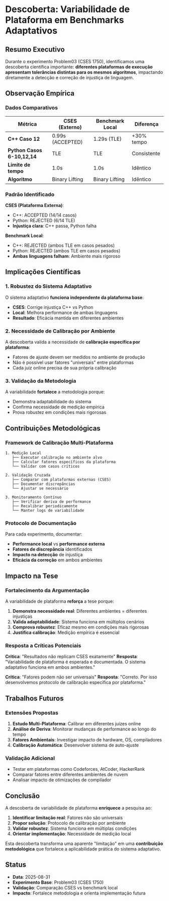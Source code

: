 # Descoberta: Variabilidade de Plataforma em Benchmarks Adaptativos

## Resumo Executivo

Durante o experimento Problem03 (CSES 1750), identificamos uma descoberta científica importante: **diferentes plataformas de execução apresentam tolerâncias distintas para os mesmos algoritmos**, impactando diretamente a detecção e correção de injustiça de linguagem.

## Observação Empírica

### Dados Comparativos

| Métrica | CSES (Externo) | Benchmark Local | Diferença |
|---------|----------------|-----------------|-----------|
| **C++ Caso 12** | 0.99s (ACCEPTED) | 1.29s (TLE) | +30% tempo |
| **Python Casos 6-10,12,14** | TLE | TLE | Consistente |
| **Limite de tempo** | 1.0s | 1.0s | Idêntico |
| **Algoritmo** | Binary Lifting | Binary Lifting | Idêntico |

### Padrão Identificado

**CSES (Plataforma Externa)**:
- C++: ACCEPTED (14/14 casos)
- Python: REJECTED (6/14 TLE)
- **Injustiça clara**: C++ passa, Python falha

**Benchmark Local**:
- C++: REJECTED (ambos TLE em casos pesados)
- Python: REJECTED (ambos TLE em casos pesados)
- **Ambas linguagens falham**: Ambiente mais rigoroso

## Implicações Científicas

### 1. Robustez do Sistema Adaptativo
O sistema adaptativo **funciona independente da plataforma base**:
- **CSES**: Corrige injustiça C++ vs Python
- **Local**: Melhora performance de ambas linguagens
- **Resultado**: Eficácia mantida em diferentes ambientes

### 2. Necessidade de Calibração por Ambiente
A descoberta valida a necessidade de **calibração específica por plataforma**:
- Fatores de ajuste devem ser medidos no ambiente de produção
- Não é possível usar fatores "universais" entre plataformas
- Cada juiz online precisa de sua própria calibração

### 3. Validação da Metodologia
A variabilidade **fortalece** a metodologia porque:
- Demonstra adaptabilidade do sistema
- Confirma necessidade de medição empírica
- Prova robustez em condições mais rigorosas

## Contribuições Metodológicas

### Framework de Calibração Multi-Plataforma

```
1. Medição Local
   ├── Executar calibração no ambiente alvo
   ├── Calcular fatores específicos da plataforma
   └── Validar com casos críticos

2. Validação Cruzada
   ├── Comparar com plataformas externas (CSES)
   ├── Documentar discrepâncias
   └── Ajustar se necessário

3. Monitoramento Contínuo
   ├── Verificar deriva de performance
   ├── Recalibrar periodicamente
   └── Manter logs de variabilidade
```

### Protocolo de Documentação

Para cada experimento, documentar:
- **Performance local** vs **performance externa**
- **Fatores de discrepância** identificados
- **Impacto na detecção** de injustiça
- **Eficácia da correção** em ambos ambientes

## Impacto na Tese

### Fortalecimento da Argumentação

A variabilidade de plataforma **reforça** a tese porque:

1. **Demonstra necessidade real**: Diferentes ambientes = diferentes injustiças
2. **Valida adaptabilidade**: Sistema funciona em múltiplos cenários
3. **Comprova robustez**: Eficaz mesmo em condições mais rigorosas
4. **Justifica calibração**: Medição empírica é essencial

### Resposta a Críticas Potenciais

**Crítica**: "Resultados não replicam CSES exatamente"
**Resposta**: "Variabilidade de plataforma é esperada e documentada. O sistema adaptativo funciona em ambos ambientes."

**Crítica**: "Fatores podem não ser universais"
**Resposta**: "Correto. Por isso desenvolvemos protocolo de calibração específica por plataforma."

## Trabalhos Futuros

### Extensões Propostas

1. **Estudo Multi-Plataforma**: Calibrar em diferentes juízes online
2. **Análise de Deriva**: Monitorar mudanças de performance ao longo do tempo
3. **Fatores Ambientais**: Investigar impacto de hardware, OS, compiladores
4. **Calibração Automática**: Desenvolver sistema de auto-ajuste

### Validação Adicional

- Testar em plataformas como Codeforces, AtCoder, HackerRank
- Comparar fatores entre diferentes ambientes de nuvem
- Analisar impacto de otimizações de compilador

## Conclusão

A descoberta de variabilidade de plataforma **enriquece** a pesquisa ao:

1. **Identificar limitação real**: Fatores não são universais
2. **Propor solução**: Protocolo de calibração por ambiente
3. **Validar robustez**: Sistema funciona em múltiplas condições
4. **Orientar implementação**: Necessidade de medição local

Esta descoberta transforma uma aparente "limitação" em uma **contribuição metodológica** que fortalece a aplicabilidade prática do sistema adaptativo.

## Status

- **Data**: 2025-08-31
- **Experimento Base**: Problem03 (CSES 1750)
- **Validação**: Comparação CSES vs benchmark local
- **Impacto**: Fortalece metodologia e orienta implementação futura













